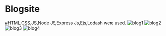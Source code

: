 # Blogsite

#HTML,CSS,JS,Node JS,Express Js,Ejs,Lodash were used.
![blog1](https://user-images.githubusercontent.com/68185694/141151249-c22e52a5-046a-4189-9d3a-2c5a3648da10.PNG)
![blog2](https://user-images.githubusercontent.com/68185694/141151252-964c8a0c-a2ba-43af-afb2-11cffd5a567f.PNG)
![blog3](https://user-images.githubusercontent.com/68185694/141151236-07109529-c1a8-4251-9b8a-d06e5178c7c5.PNG)
![blog4](https://user-images.githubusercontent.com/68185694/141151247-21f9f7c1-c2df-4b41-a2ac-8ce2c358036d.PNG)


